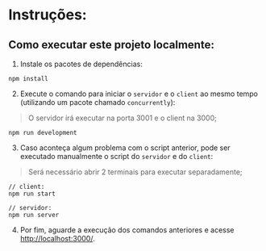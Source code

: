 # Instruções:

## Como executar este projeto localmente:

1) Instale os pacotes de dependências:
```
npm install
```

2) Execute o comando para iniciar o `servidor` e o `client` ao mesmo tempo (utilizando um pacote chamado `concurrently`):
> O servidor irá executar na porta 3001 e o client na 3000;
```
npm run development

```

3) Caso aconteça algum problema com o script anterior, pode ser executado manualmente o script do `servidor` e do `client`:
> Será necessário abrir 2 terminais para executar separadamente;
```
// client:
npm run start

// servidor:
npm run server
```

4) Por fim, aguarde a execução dos comandos anteriores e acesse [http://localhost:3000/](http://localhost:3000/).
